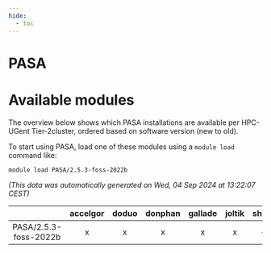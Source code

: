 ```yaml
---
hide:
  - toc
---
```


PASA
====

# Available modules


The overview below shows which PASA installations are available per HPC-UGent Tier-2cluster, ordered based on software version (new to old).

To start using PASA, load one of these modules using a `module load` command like:

```shell
module load PASA/2.5.3-foss-2022b
```

*(This data was automatically generated on Wed, 04 Sep 2024 at 13:22:07 CEST)*  

| |accelgor|doduo|donphan|gallade|joltik|shinx|skitty|
| :---: | :---: | :---: | :---: | :---: | :---: | :---: | :---: |
|PASA/2.5.3-foss-2022b|x|x|x|x|x|-|x|
